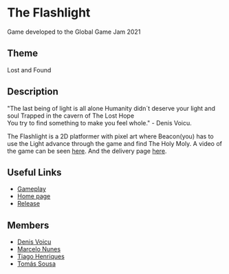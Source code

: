 # The Flashlight
Game developed to the Global Game Jam 2021

## Theme

Lost and Found

## Description

"The last being of light is all alone Humanity didn´t deserve your light and soul Trapped in the cavern of The Lost Hope\
You try to find something to make you feel whole." - Denis Voicu.

The Flashlight is a 2D platformer with pixel art where Beacon(you) has to use the Light advance through the game and find The Holy Moly. A video of the game can be seen [here](https://youtu.be/yjudWNQ_lb8). And the delivery page [here](https://globalgamejam.org/2021/games/flashlight-3).

## Useful Links

* [Gameplay](https://youtu.be/yjudWNQ_lb8)
* [Home page](https://globalgamejam.org/2021/games/flashlight-3)
* [Release](https://github.com/Toscan0/GGJ2021/releases)

## Members

* [Denis Voicu](https://github.com/Smeurfy)
* [Marcelo Nunes](https://github.com/marcelojcn)
* [Tiago Henriques](https://github.com/Toscan0)
* [Tomás Sousa](https://github.com/BifeBala)
